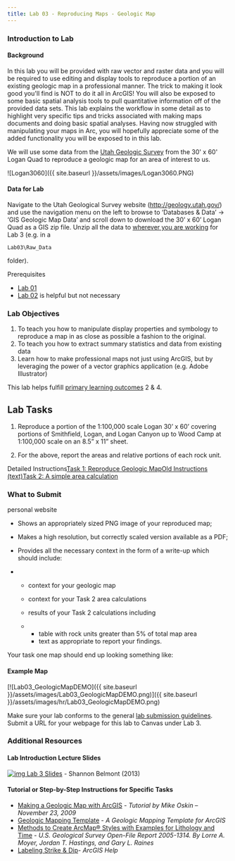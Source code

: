 ```yaml
---
title: Lab 03 - Reproducing Maps - Geologic Map
---
```


### Introduction to Lab

#### Background

In this lab you will be provided with raw vector and raster data and you will be required to use editing and display tools to reproduce a portion of an existing geologic map in a professional manner. The trick to making it look good you'll find is NOT to do it all in ArcGIS! You will also be exposed to some basic spatial analysis tools to pull quantitative information off of the provided data sets. This lab explains the workflow in some detail as to highlight very specific tips and tricks associated with making maps documents and doing basic spatial analyses. Having now struggled with manipulating your maps in Arc, you will hopefully appreciate some of the added functionality you will be exposed to in this lab.

We will use some data from the [Utah Geologic Survey](http://geology.utah.gov/) from the 30' x 60' Logan Quad to reproduce a geologic map for an area of interest to us.

![Logan3060]({{ site.baseurl }}/assets/images/Logan3060.PNG)

#### Data for Lab

Navigate to the Utah Geological Survey website (http://geology.utah.gov/) and use the navigation menu on the left to browse to ‘Databases & Data’ -> ‘GIS Geologic Map Data’ and scroll down to download the 30’ x 60’ Logan Quad as a GIS zip file. Unzip all the data to [wherever you are working](http://gis.joewheaton.org/assignments/labs/lab01/getting-organized-and-oriented/file-management) for Lab 3 (e.g. in a 

```
Lab03\Raw_Data
```

 folder). 

Prerequisites

- [Lab 01](http://gis.joewheaton.org/assignments/labs/lab01)
- [Lab 02](http://gis.joewheaton.org/assignments/labs/old-labs/Georeferencing) is helpful but not necessary

### Lab Objectives

1. To teach you how to manipulate display properties and symbology to reproduce a map in as close as possible a fashion to the original.
2. To teach you how to extract summary statistics and data from existing data
3. Learn how to make professional maps not just using ArcGIS, but by leveraging the power of a vector graphics application (e.g. Adobe Illustrator)

This lab helps fulfill [primary learning outcomes](http://gis.joewheaton.org/about/primary-learning-outcomes) 2 & 4.

## Lab Tasks

1. Reproduce a portion of the 1:100,000 scale Logan 30’ x 60’ covering portions of Smithfield, Logan, and Logan Canyon up to Wood Camp at 1:100,000 scale on an 8.5” x 11” sheet.

2. For the above, report the areas and relative portions of each rock unit.

Detailed Instructions[Task 1: Reproduce Geologic Map](http://gis.joewheaton.org/assignments/labs/lab03/task-01---reproduce-geologic-map)[Old Instructions (text)](http://gis.joewheaton.org/assignments/labs/lab03/task-01---reproduce-geologic-map/old-instructions-text)[Task 2: A simple area calculation](http://gis.joewheaton.org/assignments/labs/lab03/task-2-a-simple-area-calculation)

### What to Submit

 personal website

 

- Shows an appropriately sized PNG image of your reproduced map;

- Makes a high resolution, but correctly scaled version available as a PDF;

- Provides all the necessary context in the form of a write-up which should include:

- - context for your geologic map

  - context for your Task 2 area calculations

  - results of your Task 2 calculations including

  - - table with rock units greater than 5% of total map area
    - text as appropriate to report your findings.

Your task one map should end up looking something like:

#### Example Map

[![Lab03_GeologicMapDEMO]({{ site.baseurl }}/assets/images/Lab03_GeologicMapDEMO.png)]({{ site.baseurl }}/assets/images/hr/Lab03_GeologicMapDEMO.png)

Make sure your lab conforms to the general [lab submission guidelines](http://a/joewheaton.org/gis-wats-4930-6920/labs#TOC-Lab-Submission-Guidelines). Submit a URL for your webpage for this lab to Canvas under Lab 3.

### Additional Resources

#### Lab Introduction Lecture Slides

[![img](https://sites.google.com/a/joewheaton.org/gis-wats-4930-6920/_/rsrc/1325801572897/assignments/labs/lab01/PDF_Icon.png)](http://gis.joewheaton.org/assignments/labs/lab01/PDF_Icon.png?attredirects=0)[ Lab 3 Slides](http://etal.usu.edu/Courses/GIS/2013/Lab/ppt/4930_wk03_geolmap.pdf) - Shannon Belmont (2013)

#### Tutorial or Step-by-Step Instructions for Specific Tasks

- [Making a Geologic Map with ArcGIS](http://opentopo.sdsc.edu/shortcourses/GSA_2009_Course_515/GeologicMap_ArcGIS%20Tutorial.pdf) - *Tutorial by Mike Oskin – November 23, 2009*
- [Geologic Mapping Template](http://resources.esri.com/mapTemplates/index.cfm?fa=codeGalleryDetails&scriptID=16317) - *A Geologic Mapping Template for ArcGIS*
- [Methods to Create ArcMap® Styles with Examples for Lithology and Time](http://pubs.usgs.gov/of/2005/1314/) - *U.S. Geological Survey Open-File Report 2005-1314. By Lorre A. Moyer, Jordan T. Hastings, and Gary L. Raines*
- [Labeling Strike & Dip](http://help.arcgis.com/en/arcgisdesktop/10.0/help/index.html#//003s00000043000000.htm)*- ArcGIS Help*

